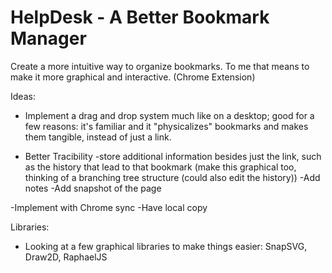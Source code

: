 HelpDesk - A Better Bookmark Manager
========

Create a more intuitive way to organize bookmarks. To me that means to make it more graphical and interactive.
(Chrome Extension)

Ideas:
- Implement a drag and drop system much like on a desktop; good for a few reasons: it's familiar and it "physicalizes" bookmarks
and makes them tangible, instead of just a link.

- Better Tracibility
    -store additional information besides just the link, such as the history that lead to that bookmark (make
    this graphical too, thinking of a branching tree structure (could also edit the history))
    -Add notes
    -Add snapshot of the page
    
-Implement with Chrome sync
-Have local copy



Libraries:
- Looking at a few graphical libraries to make things easier: SnapSVG, Draw2D, RaphaelJS
